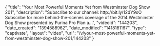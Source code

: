 {
    "title": "Your Most Powerful Moments Yet from Westminster Dog Show 201",
    "description": "Subscribe to our channel: http:\/\/bit.ly\/12dY9oO Subscribe for more behind-the-scenes coverage of the 2014 Westminster Dog Show presented by Purina Pro Plan a...",
    "videoid": "144203",
    "date_created": "1394588962",
    "date_modified": "1418181167",
    "type": "captivate",
    "layout": "video",
    "url": "\/v\/your-most-powerful-moments-yet-from-westminster-dog-show-201\/144203"
}